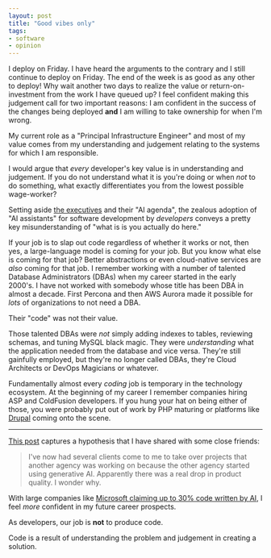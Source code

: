 ```yaml
---
layout: post
title: "Good vibes only"
tags:
- software
- opinion
---
```


I deploy on Friday. I have heard the arguments to the contrary and I still
continue to deploy on Friday. The end of the week is as good as any other to
deploy! Why wait another two days to realize the value or return-on-investment
from the work I have queued up? I feel confident making this judgement call for
two important reasons: I am confident in the success of the changes being
deployed **and** I am willing to take ownership for when I'm wrong.

My current role as a "Principal Infrastructure Engineer" and most of my value
comes from my understanding and judgement relating to the systems for which I
am responsible.

I would argue that _every_ developer's key value is in understanding and
judgement. If you do not understand what it is you're doing or when _not_ to do
something, what exactly differentiates you from the lowest possible
wage-worker?

Setting aside [the
executives](https://www.mcsweeneys.net/articles/a-company-reminder-for-everyone-to-talk-nicely-about-the-giant-plagiarism-machine)
and their "AI agenda", the zealous adoption of "AI assistants" for software
development by _developers_ conveys a pretty key misunderstanding of "what is
is you actually do here."

If your job is to slap out code regardless of whether it works or not, then
yes, a large-language model is coming for your job.  But you know what else is
coming for that job? Better abstractions or even cloud-native services are
_also_ coming for that job. I remember working with a number of talented
Database Administrators (DBAs) when my career started in the early 2000's. I
have not worked with somebody whose title has been DBA in almost a decade.
First Percona and then AWS Aurora made it possible for _lots_ of
organizations to not need a DBA. 

Their "code" was not their value. 

Those talented DBAs were _not_ simply adding indexes to tables, reviewing
schemas, and tuning MySQL black magic. They were _understanding_ what the
application needed from the database and vice versa. They're still gainfully
employed, but they're no longer called DBAs, they're Cloud Architects or DevOps
Magicians or whatever.

Fundamentally almost every _coding_ job is temporary in the technology
ecosystem. At the beginning of my career I remember companies hiring ASP and
ColdFusion developers. If you hung your hat on being either of those, you were
probably put out of work by PHP maturing or platforms like
[Drupal](https://drupal.org) coming onto the scene. 

---

[This post](https://aus.social/@jackscottau/114538277071339204) captures a
hypothesis that I have shared with some close friends:

> I've now had several clients come to me to take over projects that another
> agency was working on because the other agency started using generative AI.
> Apparently there was a real drop in product quality. I wonder why.

With large companies like [Microsoft claiming up to 30% code written by
AI](https://techcrunch.com/2025/04/29/microsoft-ceo-says-up-to-30-of-the-companys-code-was-written-by-ai/),
I feel _more_ confident in my future career prospects.

As developers, our job is **not** to produce code.

Code is a result of understanding the problem and judgement in creating a
solution.
